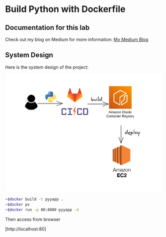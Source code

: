 # Build Python with Dockerfile

## Documentation for this lab
Check out my blog on Medium for more information: [My Medium Blog](https://medium.com/aws-tip/learning-gitlab-ci-cd-workflow-hands-on-lab-with-aws-ecr-and-ec2-7759f103d368)

## System Design

Here is the system design of the project:

![System Design](./images/system-design.png)

```bash
~$docker build -t pyyapp .
~$docker ps
~$docker run -p 80:8080 pyyapp -d
```

Then access from browser

[http://localhost:80]

